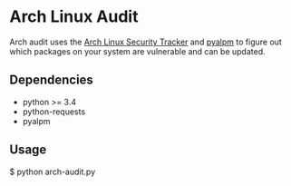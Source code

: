 # Arch Linux Audit

Arch audit uses the [Arch Linux Security Tracker](https://github.com/anthraxx/arch-security-tracker)
and [pyalpm](https://git.archlinux.org/users/remy/pyalpm.git/) to figure out which packages on your system are vulnerable and can be updated.

## Dependencies

* python >= 3.4
* python-requests
* pyalpm

## Usage

$ python arch-audit.py
